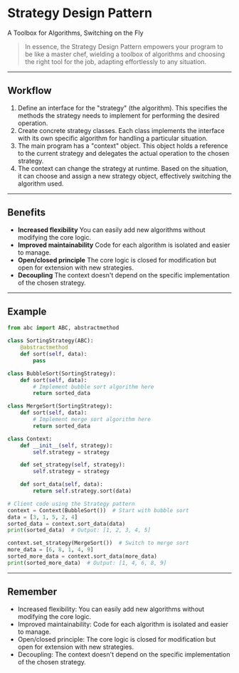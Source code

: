 # **Strategy Design Pattern**

A Toolbox for Algorithms, Switching on the Fly

> In essence, the Strategy Design Pattern empowers your program to be like a master chef, wielding a toolbox of algorithms and choosing the right tool for the job, adapting effortlessly to any situation.

---

## Workflow

1. Define an interface for the "strategy" (the algorithm). This specifies the methods the strategy needs to implement for performing the desired operation.
2. Create concrete strategy classes. Each class implements the interface with its own specific algorithm for handling a particular situation.
3. The main program has a "context" object. This object holds a reference to the current strategy and delegates the actual operation to the chosen strategy.
4. The context can change the strategy at runtime. Based on the situation, it can choose and assign a new strategy object, effectively switching the algorithm used.

---

## Benefits

* **Increased flexibility**
  You can easily add new algorithms without modifying the core logic.
* **Improved maintainability**
  Code for each algorithm is isolated and easier to manage.
* **Open/closed principle**
  The core logic is closed for modification but open for extension with new strategies.
* **Decoupling**
  The context doesn't depend on the specific implementation of the chosen strategy.

---

## Example

```python
from abc import ABC, abstractmethod

class SortingStrategy(ABC):
    @abstractmethod
    def sort(self, data):
        pass

class BubbleSort(SortingStrategy):
    def sort(self, data):
        # Implement bubble sort algorithm here
        return sorted_data

class MergeSort(SortingStrategy):
    def sort(self, data):
        # Implement merge sort algorithm here
        return sorted_data

class Context:
    def __init__(self, strategy):
        self.strategy = strategy

    def set_strategy(self, strategy):
        self.strategy = strategy

    def sort_data(self, data):
        return self.strategy.sort(data)

# Client code using the Strategy pattern
context = Context(BubbleSort())  # Start with bubble sort
data = [3, 1, 5, 2, 4]
sorted_data = context.sort_data(data)
print(sorted_data)  # Output: [1, 2, 3, 4, 5]

context.set_strategy(MergeSort())  # Switch to merge sort
more_data = [6, 8, 1, 4, 9]
sorted_more_data = context.sort_data(more_data)
print(sorted_more_data)  # Output: [1, 4, 6, 8, 9]

```

---

## Remember

* Increased flexibility: You can easily add new algorithms without modifying the core logic.
* Improved maintainability: Code for each algorithm is isolated and easier to manage.
* Open/closed principle: The core logic is closed for modification but open for extension with new strategies.
* Decoupling: The context doesn't depend on the specific implementation of the chosen strategy.
